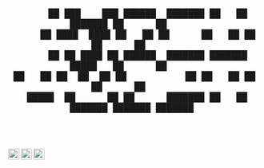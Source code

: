 <h2 align="center">

```

     ██ ███    ███ ██████  ███████ ██   ██ ███████ ██      ██      
     ██ ████  ████ ██   ██ ██      ██   ██ ██      ██      ██      
     ██ ██ ████ ██ ██████  ███████ ███████ █████   ██      ██      
██   ██ ██  ██  ██ ██           ██ ██   ██ ██      ██      ██      
 █████  ██      ██ ██      ███████ ██   ██ ███████ ███████ ███████ 
                                                                   
                                                                   
```
 </h2>


<h2 align="center"> </h2>


<a href="https://discord.gg/jmpshell">
  <img align="left" alt="jmpshell's Discord" width="22px" src="https://raw.githubusercontent.com/peterthehan/peterthehan/master/assets/discord.svg" />
</a>
<a href="https://twitter.com/raphaelmendonca">
  <img align="left" alt="Abhishek Naidu | Twitter" width="22px" src="https://raw.githubusercontent.com/peterthehan/peterthehan/master/assets/twitter.svg" />
</a>
<a href="https://www.linkedin.com/in/raphaelmendonca">
  <img align="left" alt="Abhishek's LinkedIN" width="22px" src="https://raw.githubusercontent.com/peterthehan/peterthehan/master/assets/linkedin.svg" />
</a>

